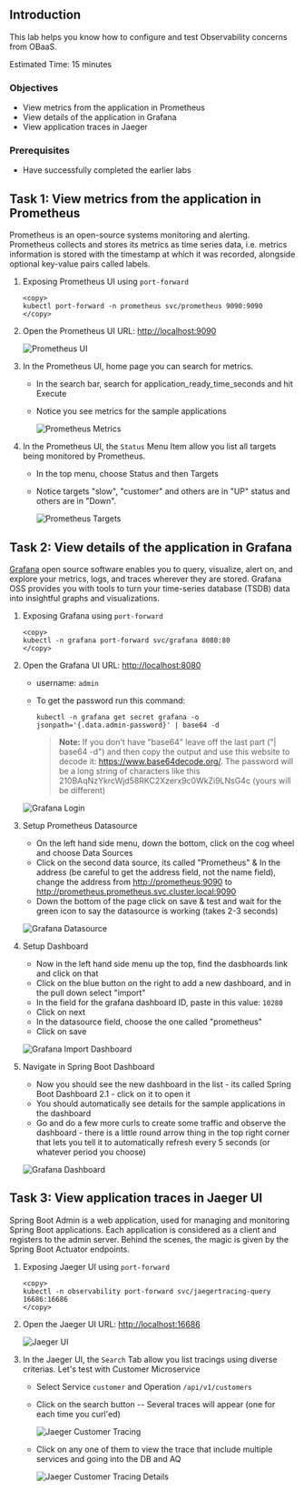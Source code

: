 ## Introduction

This lab helps you know how to configure and test Observability concerns from OBaaS.

Estimated Time: 15 minutes

### Objectives

* View metrics from the application in Prometheus
* View details of the application in Grafana
* View application traces in Jaeger

### Prerequisites

* Have successfully completed the earlier labs

## Task 1: View metrics from the application in Prometheus

Prometheus is an open-source systems monitoring and alerting. Prometheus collects and stores its metrics as time series data, i.e. metrics information is stored with the timestamp at which it was recorded, alongside optional key-value pairs called labels.

1. Exposing Prometheus UI using `port-forward`

    ```shell
    <copy>
    kubectl port-forward -n prometheus svc/prometheus 9090:9090
    </copy>
    ```

2. Open the Prometheus UI URL: <http://localhost:9090>

    ![Prometheus UI](images/obaas-prometheus-ui.png " ")

3. In the Prometheus UI, home page you can search for metrics.

    * In the search bar, search for application_ready_time_seconds and hit Execute
    * Notice you see metrics for the sample applications

        ![Prometheus Metrics](images/obaas-prometheus-home.png " ")

4. In the Prometheus UI, the `Status` Menu Item allow you list all targets being monitored by Prometheus.

    * In the top menu, choose Status and then Targets
    * Notice targets "slow", "customer" and others are in "UP" status and others are in "Down".

        ![Prometheus Targets](images/obaas-prometheus-targets.png " ")

## Task 2: View details of the application in Grafana

[Grafana](https://grafana.com/docs/grafana/latest/introduction/) open source software enables you to query, visualize, alert on, and explore your metrics, logs, and traces wherever they are stored. Grafana OSS provides you with tools to turn your time-series database (TSDB) data into insightful graphs and visualizations.

1. Exposing Grafana using `port-forward`

    ```shell
    <copy>
    kubectl -n grafana port-forward svc/grafana 8080:80
    </copy>
    ```

2. Open the Grafana UI URL: <http://localhost:8080>

    * username: `admin`
    * To get the password run this command:

        ```shell
        kubectl -n grafana get secret grafana -o jsonpath='{.data.admin-password}' | base64 -d
        ```

        > **Note:** If you don't have "base64" leave off the last part ("| base64 -d") and then copy the output and use this website to decode it: <https://www.base64decode.org/>. The password will be a long string of characters like this 210BAqNzYkrcWjd58RKC2Xzerx9c0WkZi9LNsG4c (yours will be different)

    ![Grafana Login](images/obaas-grafana-login.png " ")

3. Setup Prometheus Datasource

    * On the left hand side menu, down the bottom, click on the cog wheel and choose Data Sources
    * Click on the second data source, its called "Prometheus"
    & In the address (be careful to get the address field, not the name field), change the address from  <http://prometheus:9090>    to <http://prometheus.prometheus.svc.cluster.local:9090>
    * Down the bottom of the page click on save & test and wait for the green icon to say the datasource is working (takes 2-3 seconds)

    ![Grafana Datasource](images/obaas-grafana-datasource.png " ")

4. Setup Dashboard

    * Now in the left hand side menu up the top, find the dasbhoards link and click on that
    * Click on the blue button on the right to add a new dashboard, and in the pull down select "import"
    * In the field for the grafana dashboard ID, paste in this value: `10280`
    * Click on next
    * In the datasource field, choose the one called "prometheus"
    * Click on save

    ![Grafana Import Dashboard](images/obaas-grafana-import-dashboard.png " ")

5. Navigate in Spring Boot Dashboard

    * Now you should see the new dashboard in the list - its called Spring Boot Dashboard 2.1 - click on it to open it
    * You should automatically see details for the sample applications in the dashboard
    * Go and do a few more curls to create some traffic and observe the dashboard - there is a little round arrow thing in the top right corner that lets you tell it to automatically refresh every 5 seconds (or whatever period you choose)

    ![Grafana Dashboard](images/obaas-grafana-dashboard.png " ")

## Task 3: View application traces in Jaeger UI

Spring Boot Admin is a web application, used for managing and monitoring Spring Boot applications. Each application is considered as a client and registers to the admin server. Behind the scenes, the magic is given by the Spring Boot Actuator endpoints.

1. Exposing Jaeger UI using `port-forward`

    ```shell
    <copy>
    kubectl -n observability port-forward svc/jaegertracing-query 16686:16686
    </copy>
    ```

2. Open the Jaeger UI URL: <http://localhost:16686>

    ![Jaeger UI](images/obaas-jaeger-ui.png " ")

3. In the Jaeger UI, the `Search` Tab allow you list tracings using diverse criterias. Let's test with Customer Microservice

    * Select Service `customer` and Operation `/api/v1/customers`
    * Click on the search button -- Several traces will appear (one for each time you curl'ed)

        ![Jaeger Customer Tracing](images/obaas-jaeger-customer-tracing.png " ")

    * Click on any one of them to view the trace that include multiple services and going into the DB and AQ

        ![Jaeger Customer Tracing Details](images/obaas-jaeger-customer-trace-details.png " ")
